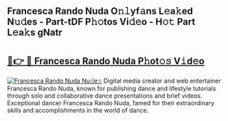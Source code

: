 ## Francesca Rando Nuda O𝚗𝚕yf𝚊ns L𝚎a𝚔ed N𝚞𝚍es - Part-tDF P𝚑𝚘tos Vi𝚍𝚎o - H𝚘𝚝 Part L𝚎a𝚔s gNatr

# <h2><a href="http://kf1sylx.oniu.top/?m=Francesca+Rando+Nuda">🔗👉 🔴 Francesca Rando Nuda P𝚑ot𝚘𝚜 V𝚒d𝚎o</a></h2>

[![Francesca Rando Nuda Nu𝚍e𝚜](https://i.imgur.com/0qMVB7G.gif)](http://kf1sylx.oniu.top/?m=Francesca+Rando+Nuda)
Digital media creator and web entertainer Francesca Rando Nuda, known for publishing dance and lifestyle tutorials through solo and collaborative dance presentations and brief videos. Exceptional dancer Francesca Rando Nuda, famed for their extraordinary skills and accomplishments in the world of dance.  
